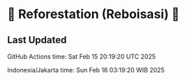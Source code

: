
# 🌳 Reforestation (Reboisasi) 🌲

## Last Updated

GitHub Actions time: Sat Feb 15 20:19:20 UTC 2025

Indonesia/Jakarta time: Sun Feb 16 03:19:20 WIB 2025
